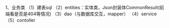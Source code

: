 1、业务类
（1）建表sql
（2）entities：实体类，Json封装体CommonResult(前端看是否是404等情况)
（3）dao（与数据库交互，mapper）
（4）service
（5）contoller